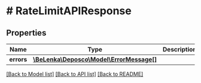 # # RateLimitAPIResponse

## Properties

Name | Type | Description | Notes
------------ | ------------- | ------------- | -------------
**errors** | [**\BeLenka\Deposco\Model\ErrorMessage[]**](ErrorMessage.md) |  | [optional]

[[Back to Model list]](../../README.md#models) [[Back to API list]](../../README.md#endpoints) [[Back to README]](../../README.md)
